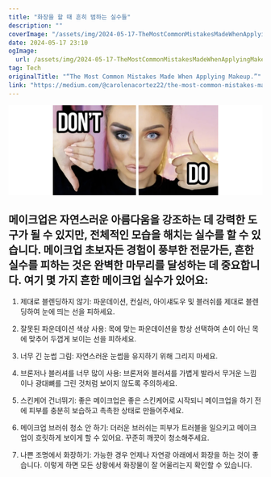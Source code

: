```yaml
---
title: "화장을 할 때 흔히 범하는 실수들"
description: ""
coverImage: "/assets/img/2024-05-17-TheMostCommonMistakesMadeWhenApplyingMakeup_0.png"
date: 2024-05-17 23:10
ogImage: 
  url: /assets/img/2024-05-17-TheMostCommonMistakesMadeWhenApplyingMakeup_0.png
tag: Tech
originalTitle: "“The Most Common Mistakes Made When Applying Makeup.”"
link: "https://medium.com/@carolenacortez22/the-most-common-mistakes-made-when-applying-makeup-7f4bf2b0775e"
---
```



![Makeup Mistakes](/assets/img/2024-05-17-TheMostCommonMistakesMadeWhenApplyingMakeup_0.png)

## 메이크업은 자연스러운 아름다움을 강조하는 데 강력한 도구가 될 수 있지만, 전체적인 모습을 해치는 실수를 할 수 있습니다. 메이크업 초보자든 경험이 풍부한 전문가든, 흔한 실수를 피하는 것은 완벽한 마무리를 달성하는 데 중요합니다. 여기 몇 가지 흔한 메이크업 실수가 있어요:

1. 제대로 블렌딩하지 않기: 파운데이션, 컨실러, 아이섀도우 및 블러쉬를 제대로 블렌딩하여 눈에 띄는 선을 피하세요.

2. 잘못된 파운데이션 색상 사용: 목에 맞는 파운데이션을 항상 선택하여 손이 아닌 목에 맞추어 두껍게 보이는 선을 피하세요.

<div class="content-ad"></div>

3. 너무 긴 눈썹 그림: 자연스러운 눈썹을 유지하기 위해 그리지 마세요.

4. 브론저나 블러셔를 너무 많이 사용: 브론저와 블러셔를 가볍게 발라서 무거운 느낌이나 광대뼈를 그린 것처럼 보이지 않도록 주의하세요.

5. 스킨케어 건너뛰기: 좋은 메이크업은 좋은 스킨케어로 시작되니 메이크업을 하기 전에 피부를 충분히 보습하고 촉촉한 상태로 만들어주세요.

6. 메이크업 브러쉬 청소 안 하기: 더러운 브러쉬는 피부가 트러블을 일으키고 메이크업이 흐릿하게 보이게 할 수 있어요. 꾸준히 깨끗이 청소해주세요.

<div class="content-ad"></div>

7. 나쁜 조명에서 화장하기: 가능한 경우 언제나 자연광 아래에서 화장을 하는 것이 좋습니다. 이렇게 하면 모든 상황에서 화장물이 잘 어울리는지 확인할 수 있습니다.